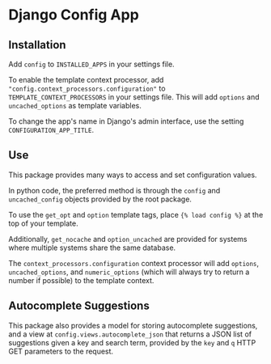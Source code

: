 Django Config App
====================

Installation
--------------------

Add `config` to `INSTALLED_APPS` in your settings file.

To enable the template context processor, add `"config.context_processors.configuration"` to `TEMPLATE_CONTEXT_PROCESSORS` in your settings file. This will add `options` and `uncached_options` as template variables.

To change the app's name in Django's admin interface, use the setting `CONFIGURATION_APP_TITLE`.

Use
--------------------

This package provides many ways to access and set configuration values.

In python code, the preferred method is through the `config` and `uncached_config` objects provided by the root package.

To use the `get_opt` and `option` template tags, place `{% load config %}` at the top of your template.

Additionally, `get_nocache` and `option_uncached` are provided for systems where multiple systems share the same database.

The `context_processors.configuration` context processor will add `options`, `uncached_options`, and `numeric_options` (which will always try to return a number if possible) to the template context.

Autocomplete Suggestions
------------------------

This package also provides a model for storing autocomplete suggestions, and a
view at `config.views.autocomplete_json` that returns a JSON list of
suggestions given a key and search term, provided by the `key` and `q` HTTP
GET parameters to the request.
